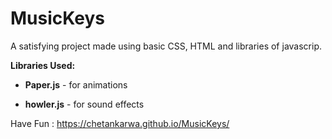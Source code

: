# MusicKeys 

A satisfying project made using basic CSS, HTML and libraries of javascrip.

**Libraries Used:** 

- **Paper.js** - for animations

- **howler.js** - for sound effects

Have Fun : https://chetankarwa.github.io/MusicKeys/